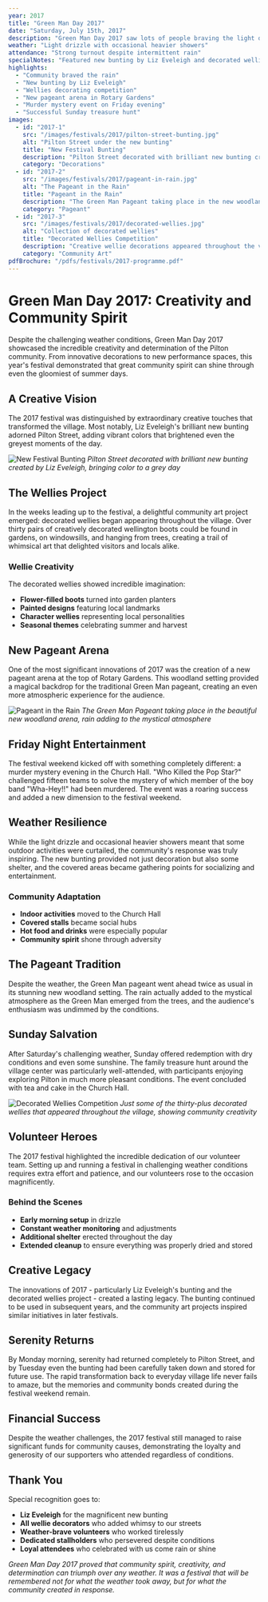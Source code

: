 ```yaml
---
year: 2017
title: "Green Man Day 2017"
date: "Saturday, July 15th, 2017"
description: "Green Man Day 2017 saw lots of people braving the light drizzle and occasional harder showers to enjoy the market, food, drink, music, activities, parade and pageant."
weather: "Light drizzle with occasional heavier showers"
attendance: "Strong turnout despite intermittent rain"
specialNotes: "Featured new bunting by Liz Eveleigh and decorated wellies competition"
highlights:
  - "Community braved the rain"
  - "New bunting by Liz Eveleigh"
  - "Wellies decorating competition"
  - "New pageant arena in Rotary Gardens"
  - "Murder mystery event on Friday evening"
  - "Successful Sunday treasure hunt"
images:
  - id: "2017-1"
    src: "/images/festivals/2017/pilton-street-bunting.jpg"
    alt: "Pilton Street under the new bunting"
    title: "New Festival Bunting"
    description: "Pilton Street decorated with brilliant new bunting created by Liz Eveleigh"
    category: "Decorations"
  - id: "2017-2"
    src: "/images/festivals/2017/pageant-in-rain.jpg"
    alt: "The Pageant in the Rain"
    title: "Pageant in the Rain"
    description: "The Green Man Pageant taking place in the new woodland arena despite the weather"
    category: "Pageant"
  - id: "2017-3"
    src: "/images/festivals/2017/decorated-wellies.jpg"
    alt: "Collection of decorated wellies"
    title: "Decorated Wellies Competition"
    description: "Creative wellie decorations appeared throughout the village"
    category: "Community Art"
pdfBrochure: "/pdfs/festivals/2017-programme.pdf"
---
```


# Green Man Day 2017: Creativity and Community Spirit

Despite the challenging weather conditions, Green Man Day 2017 showcased the incredible creativity and determination of the Pilton community. From innovative decorations to new performance spaces, this year's festival demonstrated that great community spirit can shine through even the gloomiest of summer days.

## A Creative Vision

The 2017 festival was distinguished by extraordinary creative touches that transformed the village. Most notably, Liz Eveleigh's brilliant new bunting adorned Pilton Street, adding vibrant colors that brightened even the greyest moments of the day.

![New Festival Bunting](/images/festivals/2017/pilton-street-bunting.jpg)
*Pilton Street decorated with brilliant new bunting created by Liz Eveleigh, bringing color to a grey day*

## The Wellies Project

In the weeks leading up to the festival, a delightful community art project emerged: decorated wellies began appearing throughout the village. Over thirty pairs of creatively decorated wellington boots could be found in gardens, on windowsills, and hanging from trees, creating a trail of whimsical art that delighted visitors and locals alike.

### Wellie Creativity

The decorated wellies showed incredible imagination:
- **Flower-filled boots** turned into garden planters
- **Painted designs** featuring local landmarks
- **Character wellies** representing local personalities
- **Seasonal themes** celebrating summer and harvest

## New Pageant Arena

One of the most significant innovations of 2017 was the creation of a new pageant arena at the top of Rotary Gardens. This woodland setting provided a magical backdrop for the traditional Green Man pageant, creating an even more atmospheric experience for the audience.

![Pageant in the Rain](/images/festivals/2017/pageant-in-rain.jpg)
*The Green Man Pageant taking place in the beautiful new woodland arena, rain adding to the mystical atmosphere*

## Friday Night Entertainment

The festival weekend kicked off with something completely different: a murder mystery evening in the Church Hall. "Who Killed the Pop Star?" challenged fifteen teams to solve the mystery of which member of the boy band "Wha-Hey!!" had been murdered. The event was a roaring success and added a new dimension to the festival weekend.

## Weather Resilience

While the light drizzle and occasional heavier showers meant that some outdoor activities were curtailed, the community's response was truly inspiring. The new bunting provided not just decoration but also some shelter, and the covered areas became gathering points for socializing and entertainment.

### Community Adaptation

- **Indoor activities** moved to the Church Hall
- **Covered stalls** became social hubs
- **Hot food and drinks** were especially popular
- **Community spirit** shone through adversity

## The Pageant Tradition

Despite the weather, the Green Man pageant went ahead twice as usual in its stunning new woodland setting. The rain actually added to the mystical atmosphere as the Green Man emerged from the trees, and the audience's enthusiasm was undimmed by the conditions.

## Sunday Salvation

After Saturday's challenging weather, Sunday offered redemption with dry conditions and even some sunshine. The family treasure hunt around the village center was particularly well-attended, with participants enjoying exploring Pilton in much more pleasant conditions. The event concluded with tea and cake in the Church Hall.

![Decorated Wellies Competition](/images/festivals/2017/decorated-wellies.jpg)
*Just some of the thirty-plus decorated wellies that appeared throughout the village, showing community creativity*

## Volunteer Heroes

The 2017 festival highlighted the incredible dedication of our volunteer team. Setting up and running a festival in challenging weather conditions requires extra effort and patience, and our volunteers rose to the occasion magnificently.

### Behind the Scenes

- **Early morning setup** in drizzle
- **Constant weather monitoring** and adjustments
- **Additional shelter** erected throughout the day
- **Extended cleanup** to ensure everything was properly dried and stored

## Creative Legacy

The innovations of 2017 - particularly Liz Eveleigh's bunting and the decorated wellies project - created a lasting legacy. The bunting continued to be used in subsequent years, and the community art projects inspired similar initiatives in later festivals.

## Serenity Returns

By Monday morning, serenity had returned completely to Pilton Street, and by Tuesday even the bunting had been carefully taken down and stored for future use. The rapid transformation back to everyday village life never fails to amaze, but the memories and community bonds created during the festival weekend remain.

## Financial Success

Despite the weather challenges, the 2017 festival still managed to raise significant funds for community causes, demonstrating the loyalty and generosity of our supporters who attended regardless of conditions.

## Thank You

Special recognition goes to:
- **Liz Eveleigh** for the magnificent new bunting
- **All wellie decorators** who added whimsy to our streets
- **Weather-brave volunteers** who worked tirelessly
- **Dedicated stallholders** who persevered despite conditions
- **Loyal attendees** who celebrated with us come rain or shine

*Green Man Day 2017 proved that community spirit, creativity, and determination can triumph over any weather. It was a festival that will be remembered not for what the weather took away, but for what the community created in response.*
